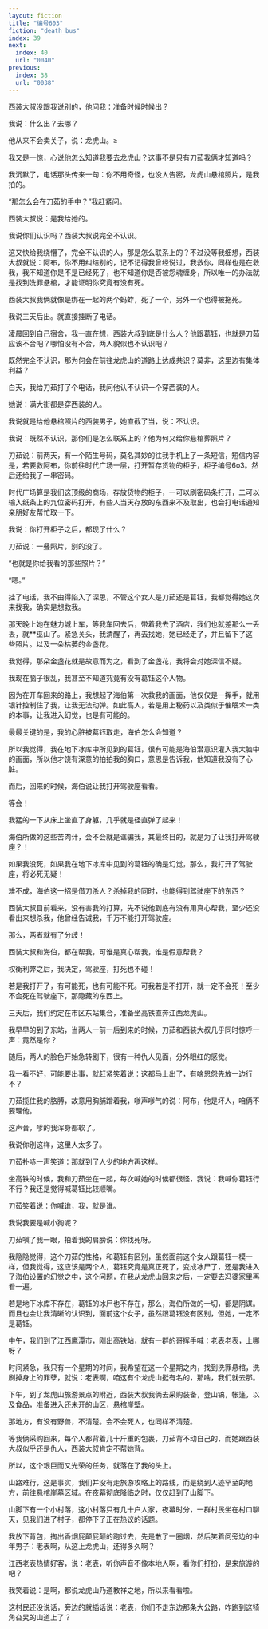 ```yaml
---
layout: fiction
title: "编号603"
fiction: "death_bus"
index: 39
next:
  index: 40
  url: "0040"
previous:
  index: 38
  url: "0038"
---
```

西装大叔没跟我说别的，他问我：准备时候时候出？

我说：什么出？去哪？

他从来不会卖关子，说：龙虎山。≥

我又是一惊，心说他怎么知道我要去龙虎山？这事不是只有刀茹我俩才知道吗？

我沉默了，电话那头传来一句：你不用奇怪，也没人告密，龙虎山悬棺照片，是我拍的。

“那怎么会在刀茹的手中？”我赶紧问。

西装大叔说：是我给她的。

我说你们认识吗？西装大叔说完全不认识。

这又快给我绕懵了，完全不认识的人，那是怎么联系上的？不过没等我细想，西装大叔就说：阿布，你不用纠结别的，记不记得我曾经说过，我救你，同样也是在救我，我不知道你是不是已经死了，也不知道你是否被怨魂缠身，所以唯一的办法就是找到洗罪悬棺，才能证明你究竟有没有死。

西装大叔我俩就像是绑在一起的两个蚂蚱，死了一个，另外一个也得被拖死。

我说三天后出。就直接挂断了电话。

凌晨回到自己宿舍，我一直在想，西装大叔到底是什么人？他跟葛钰，也就是刀茹应该不合吧？哪怕没有不合，两人貌似也不认识吧？

既然完全不认识，那为何会在前往龙虎山的道路上达成共识？莫非，这里边有集体利益？

白天，我给刀茹打了个电话，我问他认不认识一个穿西装的人。

她说：满大街都是穿西装的人。

我说就是给他悬棺照片的西装男子，她直截了当，说：不认识。

我说：既然不认识，那你们是怎么联系上的？他为何又给你悬棺葬照片？

刀茹说：前两天，有一个陌生号码，莫名其妙的往我手机上了一条短信，短信内容是，若要救阿布，你前往时代广场一层，打开暂存货物的柜子，柜子编号6o3。然后还给我了一串密码。

时代广场算是我们这顶级的商场，存放货物的柜子，一可以刷密码条打开，二可以输入纸条上的九位密码打开，有些人当天存放的东西来不及取出，也会打电话通知亲朋好友帮忙取一下。

我说：你打开柜子之后，都现了什么？

刀茹说：一叠照片，别的没了。

“也就是你给我看的那些照片？”

“嗯。”

挂了电话，我不由得陷入了深思，不管这个女人是刀茹还是葛钰，我都觉得她这次来找我，确实是想救我。

那天晚上她在魅力城上车，等我车回去后，带着我去了酒店，我们也就差那么一丢丢，就**巫山了。紧急关头，我清醒了，再去找她，她已经走了，并且留下了这些照片。以及一朵枯萎的金盏花。

我觉得，那朵金盏花就是故意而为之，看到了金盏花，我将会对她深信不疑。

我现在脑子很乱，我甚至不知道究竟有没有葛钰这个人物。

因为在开车回来的路上，我想起了海伯第一次救我的画面，他仅仅是一挥手，就用银针控制住了我，让我无法动弹。如此高人，若是用上秘药以及类似于催眠术一类的本事，让我进入幻觉，也是有可能的。

最最关键的是，我的心脏被葛钰取走，海伯怎么会知道？

所以我觉得，我在地下冰库中所见到的葛钰，很有可能是海伯潜意识灌入我大脑中的画面，所以他才饶有深意的拍拍我的胸口，意思是告诉我，他知道我没有了心脏。

而后，回来的时候，海伯说让我打开驾驶座看看。

等会！

我猛的一下从床上坐直了身躯，几乎就是径直弹了起来！

海伯所做的这些苦肉计，会不会就是诓骗我，其最终目的，就是为了让我打开驾驶座？！

如果我没死，如果我在地下冰库中见到的葛钰的确是幻觉，那么，我打开了驾驶座，将必死无疑！

难不成，海伯这一招是借刀杀人？杀掉我的同时，也能得到驾驶座下的东西？

西装大叔目前看来，没有害我的打算，先不说他到底有没有用真心帮我，至少还没看出来想杀我，他曾经告诫我，千万不能打开驾驶座。

那么，两者就有了分歧！

西装大叔和海伯，都在帮我，可谁是真心帮我，谁是假意帮我？

权衡利弊之后，我决定，驾驶座，打死也不碰！

若是我打开了，有可能死，也有可能不死。可我若是不打开，就一定不会死！至少不会死在驾驶座下，那隐藏的东西上。

三天后，我们约定在市区东站集合，准备坐高铁直奔江西龙虎山。

我早早的到了东站，当两人一前一后到来的时候，刀茹和西装大叔几乎同时惊呼一声：竟然是你？

随后，两人的脸色开始急转剧下，很有一种仇人见面，分外眼红的感觉。

我一看不好，可能要出事，就赶紧笑着说：这都马上出了，有啥恩怨先放一边行不？

刀茹揽住我的胳膊，故意用胸脯蹭着我，嗲声嗲气的说：阿布，他是坏人，咱俩不要理他。

这声音，嗲的我浑身都软了。

我说你别这样，这里人太多了。

刀茹扑哧一声笑道：那就到了人少的地方再这样。

坐高铁的时候，我和刀茹坐在一起，每次喊她的时候都很怪，我说：我喊你葛钰行不行？我还是觉得喊葛钰比较顺嘴。

刀茹笑着说：你喊谁，我，就是谁。

我说我要是喊小狗呢？

刀茹嗔了我一眼，拍着我的肩膀说：你找死呀。

我隐隐觉得，这个刀茹的性格，和葛钰有区别，虽然面前这个女人跟葛钰一模一样，但我觉得，这应该是两个人，葛钰究竟是真正死了，变成冰尸了，还是我进入了海伯设置的幻觉之中，这个问题，在我从龙虎山回来之后，一定要去冯婆家里再看一遍。

若是地下冰库不存在，葛钰的冰尸也不存在，那么，海伯所做的一切，都是阴谋。而且也会让我清晰的认识到，面前这个女子，虽然跟葛钰没有区别，但她，一定不是葛钰。

中午，我们到了江西鹰潭市，刚出高铁站，就有一群的哥挥手喊：老表老表，上哪呀？

时间紧急，我只有一个星期的时间，我希望在这一个星期之内，找到洗罪悬棺，洗刷掉身上的罪孽，就说：老表啊，咱这有个龙虎山挺有名的，那啥，我们就去那。

下午，到了龙虎山旅游景点的附近，西装大叔我俩去采购装备，登山镐，帐篷，以及食品，准备进入还未开的山区，悬棺崖壁。

那地方，有没有野兽，不清楚。会不会死人，也同样不清楚。

等我俩采购回来，每个人都背着几十斤重的包裹，刀茹背不动自己的，而她跟西装大叔似乎还是仇人，西装大叔肯定不帮她背。

所以，这个艰巨而又光荣的任务，就落在了我的头上。

山路难行，这是事实，我们并没有走旅游攻略上的路线，而是绕到人迹罕至的地方，前往悬棺崖墓区域。在夜幕彻底降临之时，仅仅赶到了山脚下。

山脚下有一个小村落，这小村落只有几十户人家，夜幕时分，一群村民坐在村口聊天，见我们进了村子，都停下了正在热议的话题。

我放下背包，掏出香烟屁颠屁颠的跑过去，先是散了一圈烟，然后笑着问旁边的中年男子：老表啊，从这上龙虎山，还得多久啊？

江西老表热情好客，说：老表，听你声音不像本地人啊，看你们打扮，是来旅游的吧？

我笑着说：是啊，都说龙虎山乃道教祥之地，所以来看看啦。

这村民还没说话，旁边的就插话说：老表，你们不走东边那条大公路，咋跑到这犄角旮旯的山道上了？